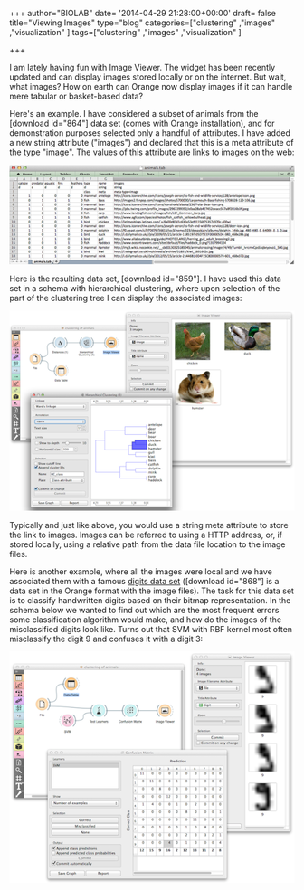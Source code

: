 +++
author="BIOLAB"
date= '2014-04-29 21:28:00+00:00'
draft= false
title="Viewing Images"
type="blog"
categories=["clustering" ,"images" ,"visualization" ]
tags=["clustering" ,"images" ,"visualization" ]

+++

I am lately having fun with Image Viewer. The widget has been recently updated and can display images stored locally or on the internet. But wait, what images? How on earth can Orange now display images if it can handle mere tabular or basket-based data?

Here's an example. I have considered a subset of animals from the [download id="864"] data set (comes with Orange installation), and for demonstration purposes selected only a handful of attributes. I have added a new string attribute ("images") and declared that this is a meta attribute of the type "image". The values of this attribute are links to images on the web:

[![](/images/2014/04/29/animals-dataset_1.png__610x213_q95_crop_upscale.png)
](http://blog.biolab.si/wp-content/uploads/2014/04/29/animals-dataset_1.png)

Here is the resulting data set, [download id="859"]. I have used this data set in a schema with hierarchical clustering, where upon selection of the part of the clustering tree I can display the associated images:

[![](/images/2014/04/29/animals-schema.png__610x428_q95_crop_upscale.png)
](http://blog.biolab.si/wp-content/uploads/2014/04/29/animals-schema.png)

Typically and just like above, you would use a string meta attribute to store the link to images. Images can be referred to using a HTTP address, or, if stored locally, using a relative path from the data file location to the image files.

Here is another example, where all the images were local and we have associated them with a famous [digits data set](https://archive.ics.uci.edu/ml/datasets/Optical+Recognition+of+Handwritten+Digits) ([download id="868"] is a data set in the Orange format with the image files). The task for this data set is to classify handwritten digits based on their bitmap representation. In the schema below we wanted to find out which are the most frequent errors some classification algorithm would make, and how do the images of the misclassified digits look like. Turns out that SVM with RBF kernel most often misclassify the digit 9 and confuses it with a digit 3:

[![](/images/2014/04/29/digits-schema.png__610x495_q95_crop_upscale.png)
](http://blog.biolab.si/wp-content/uploads/2014/04/29/digits-schema.png)
